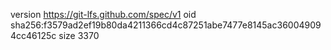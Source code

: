 version https://git-lfs.github.com/spec/v1
oid sha256:f3579ad2ef19b80da4211366cd4c87251abe7477e8145ac360049094cc46125c
size 3370
